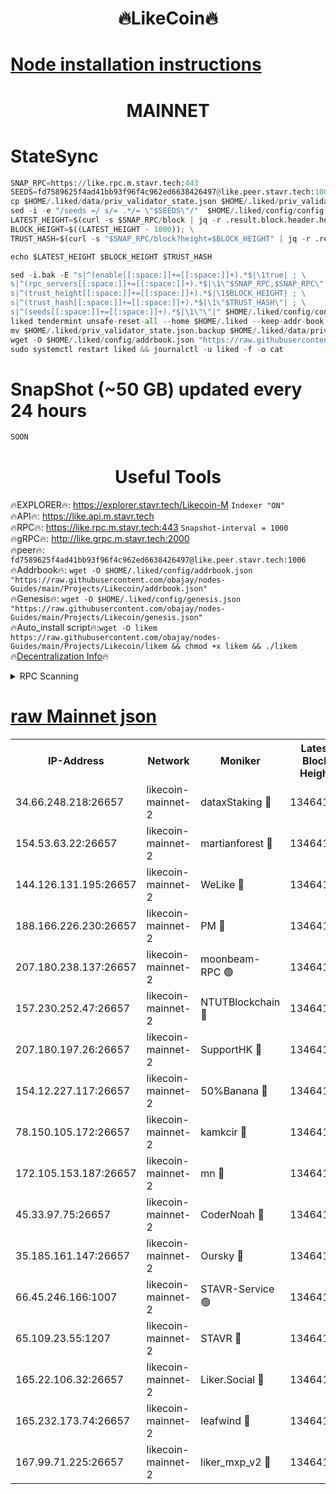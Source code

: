<h1 align="center"> 🔥LikeCoin🔥</h1>

[Node installation instructions](https://github.com/obajay/nodes-Guides/tree/main/Projects/Likecoin)
=
<h1 align="center"> MAINNET</h1>

# StateSync
```python
SNAP_RPC=https://like.rpc.m.stavr.tech:443
SEEDS=fd7589625f4ad41bb93f96f4c962ed6638426497@like.peer.stavr.tech:1006
cp $HOME/.liked/data/priv_validator_state.json $HOME/.liked/priv_validator_state.json.backup
sed -i -e "/seeds =/ s/= .*/= \"$SEEDS\"/"  $HOME/.liked/config/config.toml
LATEST_HEIGHT=$(curl -s $SNAP_RPC/block | jq -r .result.block.header.height); \
BLOCK_HEIGHT=$((LATEST_HEIGHT - 1000)); \
TRUST_HASH=$(curl -s "$SNAP_RPC/block?height=$BLOCK_HEIGHT" | jq -r .result.block_id.hash)

echo $LATEST_HEIGHT $BLOCK_HEIGHT $TRUST_HASH

sed -i.bak -E "s|^(enable[[:space:]]+=[[:space:]]+).*$|\1true| ; \
s|^(rpc_servers[[:space:]]+=[[:space:]]+).*$|\1\"$SNAP_RPC,$SNAP_RPC\"| ; \
s|^(trust_height[[:space:]]+=[[:space:]]+).*$|\1$BLOCK_HEIGHT| ; \
s|^(trust_hash[[:space:]]+=[[:space:]]+).*$|\1\"$TRUST_HASH\"| ; \
s|^(seeds[[:space:]]+=[[:space:]]+).*$|\1\"\"|" $HOME/.liked/config/config.toml
liked tendermint unsafe-reset-all --home $HOME/.liked --keep-addr-book
mv $HOME/.liked/priv_validator_state.json.backup $HOME/.liked/data/priv_validator_state.json
wget -O $HOME/.liked/config/addrbook.json "https://raw.githubusercontent.com/obajay/nodes-Guides/main/Projects/Likecoin/addrbook.json"
sudo systemctl restart liked && journalctl -u liked -f -o cat
```
# SnapShot (~50 GB) updated every 24 hours
```python
SOON
```

 <h1 align="center"> Useful Tools</h1>

🔥EXPLORER🔥:     https://explorer.stavr.tech/Likecoin-M        `Indexer "ON"` \
🔥API🔥:          https://like.api.m.stavr.tech \
🔥RPC🔥:          https://like.rpc.m.stavr.tech:443              `Snapshot-interval = 1000` \
🔥gRPC🔥:         http://like.grpc.m.stavr.tech:2000 \
🔥peer🔥:         `fd7589625f4ad41bb93f96f4c962ed6638426497@like.peer.stavr.tech:1006` \
🔥Addrbook🔥:  `wget -O $HOME/.liked/config/addrbook.json "https://raw.githubusercontent.com/obajay/nodes-Guides/main/Projects/Likecoin/addrbook.json"` \
🔥Genesis🔥:  `wget -O $HOME/.liked/config/genesis.json "https://raw.githubusercontent.com/obajay/nodes-Guides/main/Projects/Likecoin/genesis.json"` \
🔥Auto_install script🔥:`wget -O likem https://raw.githubusercontent.com/obajay/nodes-Guides/main/Projects/Likecoin/likem && chmod +x likem && ./likem` \
🔥[Decentralization Info](https://github.com/obajay/StateSync-snapshots/tree/main/Projects/Likecoin/Decentralization)🔥


<details>
<summary>RPC Scanning</summary>

<h2 align="center"> We scan nodes in real time every 4 hours. And we provide the final result of RPC endpoints.
We cannot influence the operation of these nodes in any way. </h2>


```python
If Voting Power is higher than 0 --> then the Node is a validator of the network and may be subject to attack and be a potential threat to the chain.
```
```python
We marked such validators with a red symbol
```

</details>

[raw Mainnet json](https://rpc-check.likem.stavr.tech/likem/rpc-likem-result.json)
=


<table><tr><th>IP-Address</th><th>Network</th><th>Moniker</th><th>Latest Block Height</th><th>Earliest Block Height</th><th>Catching Up</th><th>Tx Index</th><th>Voting Power</th><th>Scan Time</th></tr><tr><td>34.66.248.218:26657</td><td>likecoin-mainnet-2</td><td>dataxStaking 🔴</td><td>13464109</td><td>1</td><td>False</td><td>on</td><td>21817538413</td><td>2024-03-10T12:45:46.773611439UTC</td></tr><tr><td>154.53.63.22:26657</td><td>likecoin-mainnet-2</td><td>martianforest 🔴</td><td>13464112</td><td>1</td><td>False</td><td>on</td><td>671125949</td><td>2024-03-10T12:46:03.264559088UTC</td></tr><tr><td>144.126.131.195:26657</td><td>likecoin-mainnet-2</td><td>WeLike 🔴</td><td>13464108</td><td>5101130</td><td>False</td><td>on</td><td>115859033480</td><td>2024-03-10T12:45:39.011891852UTC</td></tr><tr><td>188.166.226.230:26657</td><td>likecoin-mainnet-2</td><td>PM 🔴</td><td>13464112</td><td>7730955</td><td>False</td><td>on</td><td>24821000113</td><td>2024-03-10T12:46:04.195007345UTC</td></tr><tr><td>207.180.238.137:26657</td><td>likecoin-mainnet-2</td><td>moonbeam-RPC 🟢</td><td>13464107</td><td>9234583</td><td>False</td><td>on</td><td>0</td><td>2024-03-10T12:45:36.288894218UTC</td></tr><tr><td>157.230.252.47:26657</td><td>likecoin-mainnet-2</td><td>NTUTBlockchain 🔴</td><td>13464109</td><td>9318400</td><td>False</td><td>on</td><td>890573071</td><td>2024-03-10T12:45:46.069258746UTC</td></tr><tr><td>207.180.197.26:26657</td><td>likecoin-mainnet-2</td><td>SupportHK 🔴</td><td>13464106</td><td>12089921</td><td>False</td><td>on</td><td>8672114778</td><td>2024-03-10T12:45:31.228264807UTC</td></tr><tr><td>154.12.227.117:26657</td><td>likecoin-mainnet-2</td><td>50%Banana 🔴</td><td>13464107</td><td>12611811</td><td>False</td><td>on</td><td>751100763</td><td>2024-03-10T12:45:35.981179453UTC</td></tr><tr><td>78.150.105.172:26657</td><td>likecoin-mainnet-2</td><td>kamkcir 🔴</td><td>13464111</td><td>12655255</td><td>False</td><td>on</td><td>416894538</td><td>2024-03-10T12:45:56.545512403UTC</td></tr><tr><td>172.105.153.187:26657</td><td>likecoin-mainnet-2</td><td>mn 🔴</td><td>13464114</td><td>12683911</td><td>False</td><td>off</td><td>29099409335</td><td>2024-03-10T12:46:17.430957143UTC</td></tr><tr><td>45.33.97.75:26657</td><td>likecoin-mainnet-2</td><td>CoderNoah 🔴</td><td>13464112</td><td>12741110</td><td>False</td><td>on</td><td>19460951900</td><td>2024-03-10T12:46:01.383451941UTC</td></tr><tr><td>35.185.161.147:26657</td><td>likecoin-mainnet-2</td><td>Oursky 🔴</td><td>13464112</td><td>12887155</td><td>False</td><td>on</td><td>28516215452</td><td>2024-03-10T12:46:02.402003164UTC</td></tr><tr><td>66.45.246.166:1007</td><td>likecoin-mainnet-2</td><td>STAVR-Service 🟢</td><td>13464103</td><td>13292630</td><td>False</td><td>on</td><td>0</td><td>2024-03-10T12:45:54.029818048UTC</td></tr><tr><td>65.109.23.55:1207</td><td>likecoin-mainnet-2</td><td>STAVR 🔴</td><td>13464113</td><td>13292630</td><td>False</td><td>on</td><td>1684333</td><td>2024-03-10T12:46:12.666365692UTC</td></tr><tr><td>165.22.106.32:26657</td><td>likecoin-mainnet-2</td><td>Liker.Social 🔴</td><td>13464111</td><td>13405629</td><td>False</td><td>on</td><td>48525474522</td><td>2024-03-10T12:45:57.520087246UTC</td></tr><tr><td>165.232.173.74:26657</td><td>likecoin-mainnet-2</td><td>leafwind 🔴</td><td>13464111</td><td>13441800</td><td>False</td><td>off</td><td>42477109513</td><td>2024-03-10T12:46:00.716965040UTC</td></tr><tr><td>167.99.71.225:26657</td><td>likecoin-mainnet-2</td><td>liker_mxp_v2 🔴</td><td>13464116</td><td>13453981</td><td>False</td><td>off</td><td>26774845546</td><td>2024-03-10T12:46:26.508483475UTC</td></tr></table>
